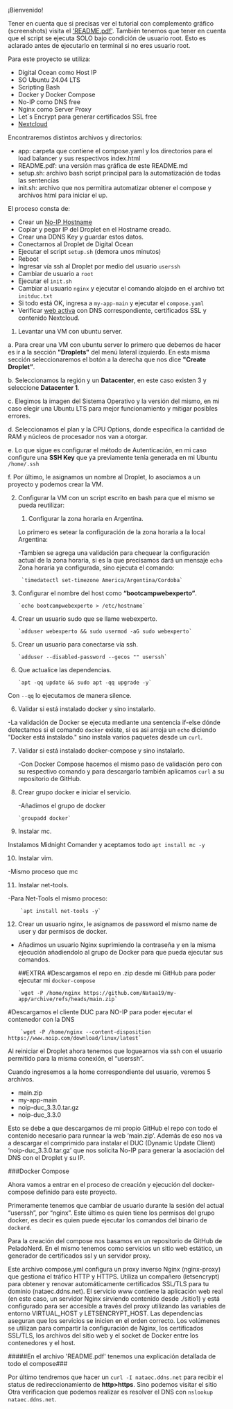 ¡Bienvenido!

Tener en cuenta que si precisas ver el tutorial con complemento gráfico (screenshots) visita el ['README.pdf'](https://github.com/Nataa19/my-app/blob/main/README.pdf).
También tenemos que tener en cuenta que el script se ejecuta SOLO bajo condición de usuario root. Esto es aclarado antes de ejecutarlo en terminal si no eres usuario root.

Para este proyecto se utiliza:
    
   * Digital Ocean como Host IP
   * SO Ubuntu 24.04 LTS
   * Scripting Bash
   * Docker y Docker Compose
   * No-IP como DNS free
   * Nginx como Server Proxy
   * Let´s Encrypt para generar certificados SSL free
   * [Nextcloud](https://github.com/nextcloud/docker)

Encontraremos distintos archivos y directorios:

   * app: carpeta que contiene el compose.yaml y los directorios para el load balancer y sus respectivos index.html
   * README.pdf: una versión mas gráfica de este README.md
   * setup.sh: archivo bash script principal para la automatización de todas las sentencias
   * init.sh: archivo que nos permitira automatizar obtener el compose y archivos html para iniciar el up.

El proceso consta de:

   * Crear un [No-IP Hostname](https://noip.com)
   * Copiar y pegar IP del Droplet en el Hostname creado.
   * Crear una DDNS Key y guardar estos datos.
   * Conectarnos al Droplet de Digital Ocean
   * Ejecutar el script `setup.sh` (demora unos minutos)
   * Reboot 
   * Ingresar vía ssh al Droplet por medio del usuario `userssh` 
   * Cambiar de usuario a `root`
   * Ejecutar el `init.sh`
   * Cambiar al usuario `nginx` y ejecutar el comando alojado en el archivo txt `initduc.txt`
   * Si todo está OK, ingresa a `my-app-main` y ejecutar el `compose.yaml`
   * Verificar [web activa](https://nataec.ddns.net) con DNS correspondiente, certificados SSL y contenido Nextcloud. 

1. Levantar una VM con ubuntu server.    

a. Para crear una VM con ubuntu server lo primero que debemos de hacer es ir a la sección **"Droplets"** del menú lateral izquierdo. En esta misma sección seleccionaremos el botón a la derecha que nos dice **"Create Droplet”**.

b. Seleccionamos la región y un **Datacenter**, en este caso existen 3 y seleccione **Datacenter 1**.

c. Elegimos la imagen del Sistema Operativo y la versión del mismo, en mi caso elegir una Ubuntu LTS para mejor funcionamiento y mitigar posibles errores.

d. Seleccionamos el plan y la CPU Options, donde especifica la cantidad de RAM y núcleos de procesador nos van a otorgar.

e. Lo que sigue es configurar el método de Autenticación, en mi caso configure una **SSH Key** que ya previamente tenía generada en mi Ubuntu `/home/.ssh`

f. Por último, le asignamos un nombre al Droplet, lo asociamos a un proyecto y podemos crear la VM.

2. Configurar la VM con un script escrito en bash para que el mismo se pueda reutilizar: 

    1. Configurar la zona horaria en Argentina.

    Lo primero es setear la configuración de la zona horaria a la local Argentina:
    
    -Tambien se agrega una validación para chequear la configuración actual de la zona horaria, si es la que precisamos dará un mensaje `echo` Zona horaria ya configurada, sino ejecuta el comando: 

        `timedatectl set-timezone America/Argentina/Cordoba` 
    
 2. Configurar el nombre del host como **“bootcampwebexperto”**.

        `echo bootcampwebexperto > /etc/hostname`

 3. Crear un usuario sudo que se llame webexperto.

        `adduser webexperto && sudo usermod -aG sudo webexperto`

 4. Crear un usuario para conectarse vía ssh.

        `adduser --disabled-password --gecos "" userssh`

 5. Que actualice las dependencias.

        `apt -qq update && sudo apt -qq upgrade -y`
  
  Con `--qq` lo ejecutamos de manera silence.

 6. Validar si está instalado docker y sino instalarlo.
    
   -La validación de Docker se ejecuta mediante una sentencia if-else dónde detectamos si el comando `docker` existe, si es asi arroja un `echo` diciendo "Docker está instalado." sino instala varios paquetes desde un `curl`.

 7. Validar si está instalado docker-compose y sino instalarlo.
    
    -Con Docker Compose hacemos el mismo paso de validación pero con su respectivo comando y para descargarlo también aplicamos `curl` a su repositorio de GitHub.

 8. Crear grupo docker e iniciar el servicio.
  
    -Añadimos el grupo de docker
        
        `groupadd docker`

 9. Instalar mc.

  Instalamos Midnight Comander y aceptamos todo `apt install mc -y`

 10. Instalar vim.
    
  -Mismo proceso que mc

 11. Instalar net-tools.
    
  -Para Net-Tools el mismo proceso:
   
        `apt install net-tools -y`

 12. Crear un usuario nginx, le asignamos de password el mismo name de user y dar permisos de docker.
    
  - Añadimos un usuario Nginx suprimiendo la contraseña y en la misma ejecución añadiendolo al grupo de Docker para que pueda ejecutar sus comandos.

    ##EXTRA
    #Descargamos el repo en .zip desde mi GitHub para poder ejecutar mi `docker-compose`

        `wget -P /home/nginx https://github.com/Nataa19/my-app/archive/refs/heads/main.zip`

 #Descargamos el cliente DUC para NO-IP para poder ejecutar el contenedor con la DNS

        `wget -P /home/nginx --content-disposition https://www.noip.com/download/linux/latest`



Al reiniciar el Droplet ahora tenemos que loguearnos via ssh con el usuario permitido para la misma conexión, el “userssh”.

Cuando ingresemos a la home correspondiente del usuario, veremos 5 archivos.

   * main.zip
   * my-app-main
   * noip-duc_3.3.0.tar.gz
   * noip-duc_3.3.0

Esto se debe a que descargamos de mi propio GitHub el repo con todo el contenido necesario para runnear la web ‘main.zip’. 
Además de eso nos va a descargar el comprimido para instalar el DUC (Dynamic Update Client) ‘noip-duc_3.3.0.tar.gz’ que nos solicita No-IP para generar la asociación del DNS con el Droplet y su IP.

###Docker Compose

Ahora vamos a entrar en el proceso de creación y ejecución del docker-compose definido para este proyecto.

Primeramente tenemos que cambiar de usuario durante la sesión del actual “userssh”, por “nginx”. Este último es quien tiene los permisos del grupo docker, es decir es quien puede ejecutar los comandos del binario de `dockerd`.

Para la creación del compose nos basamos en un repositorio de GitHub de PeladoNerd. En el mismo tenemos como servicios un sitio web estático, un generador de certificados ssl y un servidor proxy.

Este archivo compose.yml configura un proxy inverso Nginx (nginx-proxy) que gestiona el tráfico HTTP y HTTPS. Utiliza un compañero (letsencrypt) para obtener y renovar automáticamente certificados SSL/TLS para tu dominio (nataec.ddns.net). El servicio www contiene la aplicación web real (en este caso, un servidor Nginx sirviendo contenido desde ./sitio1) y está configurado para ser accesible a través del proxy utilizando las variables de entorno VIRTUAL_HOST y LETSENCRYPT_HOST. Las dependencias aseguran que los servicios se inicien en el orden correcto. Los volúmenes se utilizan para compartir la configuración de Nginx, los certificados SSL/TLS, los archivos del sitio web y el socket de Docker entre los contenedores y el host.


#####En el archivo 'README.pdf' tenemos una explicación detallada de todo el compose###

Por último tendremos que hacer un `curl -I nataec.ddns.net` para recibir el status de redireccionamiento de **http>https**. Sino podemos visitar el sitio
Otra verificacion que podemos realizar es resolver el DNS con `nslookup nataec.ddns.net`.

